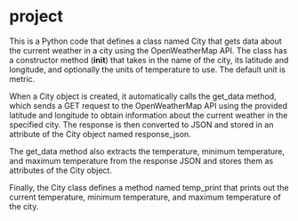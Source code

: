 # project
This is a Python code that defines a class named City that gets data about the current weather in a city using the OpenWeatherMap API. The class has a constructor method (__init__) that takes in the name of the city, its latitude and longitude, and optionally the units of temperature to use. The default unit is metric.

When a City object is created, it automatically calls the get_data method, which sends a GET request to the OpenWeatherMap API using the provided latitude and longitude to obtain information about the current weather in the specified city. The response is then converted to JSON and stored in an attribute of the City object named response_json.

The get_data method also extracts the temperature, minimum temperature, and maximum temperature from the response JSON and stores them as attributes of the City object.

Finally, the City class defines a method named temp_print that prints out the current temperature, minimum temperature, and maximum temperature of the city.
